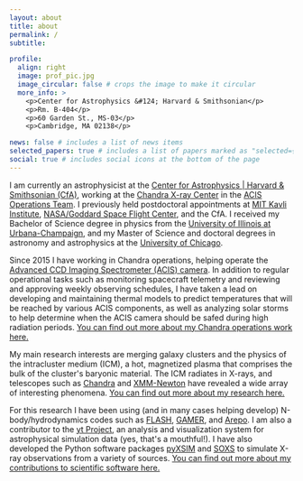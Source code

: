 ```yaml
---
layout: about
title: about
permalink: /
subtitle: 

profile:
  align: right
  image: prof_pic.jpg
  image_circular: false # crops the image to make it circular
  more_info: >
    <p>Center for Astrophysics &#124; Harvard & Smithsonian</p>
    <p>Rm. B-404</p>
    <p>60 Garden St., MS-03</p>
    <p>Cambridge, MA 02138</p>

news: false # includes a list of news items
selected_papers: true # includes a list of papers marked as "selected={true}"
social: true # includes social icons at the bottom of the page
---
```


I am currently an astrophysicist at the [Center for Astrophysics &#124; Harvard & Smithsonian (CfA)](https://www.cfa.harvard.edu), working at the [Chandra X-ray Center](https://cxc.cfa.harvard.edu) in the [ACIS Operations Team](https://cxc.cfa.harvard.edu/acis). I previously held postdoctoral appointments at [MIT Kavli Institute](https://www.space.mit.edu), [NASA/Goddard Space Flight Center](https://www.nasa.gov/goddard/), and the CfA. I received my Bachelor of Science degree in physics from the [University of Illinois at Urbana-Champaign](https://illinois.edu), and my Master of Science and doctoral degrees in astronomy and astrophysics at the [University of Chicago](https://www.uchicago.edu/).

Since 2015 I have working in Chandra operations, helping operate the [Advanced CCD Imaging Spectrometer (ACIS) camera](https://cxc.cfa.harvard.edu/acis). In addition to regular operational tasks such as monitoring spacecraft telemetry and reviewing and approving weekly observing schedules, I have taken a lead on developing and maintaining thermal models to predict temperatures that will be reached by various ACIS components, as well as analyzing solar storms to help determine when the ACIS camera should be safed during high radiation periods. [You can find out more about my Chandra operations work here.](/chandra/)

My main research interests are merging galaxy clusters and the physics of the intracluster medium (ICM), a hot, magnetized plasma that comprises the bulk of the cluster's baryonic material. The ICM radiates in X-rays, and telescopes such as [Chandra](https://cxc.cfa.harvard.edu) and [XMM-Newton](https://www.cosmos.esa.int/web/xmm-newton) have revealed a wide array of interesting phenomena. [You can find out more about my research here.](/research/)

For this research I have been using (and in many cases helping develop) N-body/hydrodynamics codes such as [FLASH](https://flash.rochester.edu), [GAMER](https://github.com/gamer-project/gamer), and [Arepo](https://arepo-code.org). I am also a contributor to the [yt Project](https://yt-project.org), an analysis and visualization system for astrophysical simulation data (yes, that's a mouthful!). I have also developed the Python software packages [pyXSIM](https://hea-www.cfa.harvard.edu/~jzuhone/pyxsim) and [SOXS](https://hea-www.cfa.harvard.edu/soxs) to simulate X-ray observations from a variety of sources. [You can find out more about my contributions to scientific software here.](/software/)

